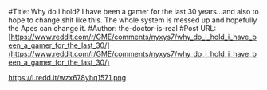 #Title: Why do I hold? I have been a gamer for the last 30 years...and also to hope to change shit like this. The whole system is messed up and hopefully the Apes can change it.
#Author: the-doctor-is-real
#Post URL: [https://www.reddit.com/r/GME/comments/nyxys7/why_do_i_hold_i_have_been_a_gamer_for_the_last_30/](https://www.reddit.com/r/GME/comments/nyxys7/why_do_i_hold_i_have_been_a_gamer_for_the_last_30/)


https://i.redd.it/wzx678yhq1571.png